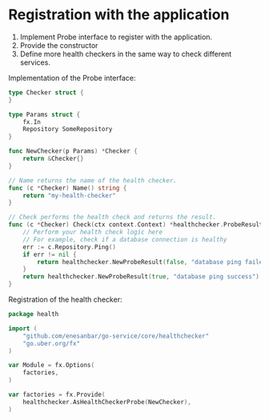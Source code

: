 # Registration with the application

1. Implement Probe interface to register with the application.
2. Provide the constructor
3. Define more health checkers in the same way to check different services.

Implementation of the Probe interface:
```go
type Checker struct {
}

type Params struct {
    fx.In
    Repository SomeRepository
}

func NewChecker(p Params) *Checker {
    return &Checker{}
}

// Name returns the name of the health checker.
func (c *Checker) Name() string {
    return "my-health-checker"
}

// Check performs the health check and returns the result.
func (c *Checker) Check(ctx context.Context) *healthchecker.ProbeResult {
    // Perform your health check logic here
    // For example, check if a database connection is healthy
    err := c.Repository.Ping()    
    if err != nil {
        return healthchecker.NewProbeResult(false, "database ping failed: "+err.Error())
    }
    return healthchecker.NewProbeResult(true, "database ping success")
}
```

Registration of the health checker:
```go
package health

import (
	"github.com/enesanbar/go-service/core/healthchecker"
	"go.uber.org/fx"
)

var Module = fx.Options(
	factories,
)

var factories = fx.Provide(
	healthchecker.AsHealthCheckerProbe(NewChecker),
)

```